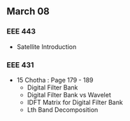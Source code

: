 ## March 08
### EEE 443
- Satellite Introduction
### EEE 431
- 15 Chotha : Page 179 - 189
  - Digital Filter Bank
  - Digital Filter Bank vs Wavelet
  - IDFT Matrix for Digital Filter Bank
  - Lth Band Decomposition
